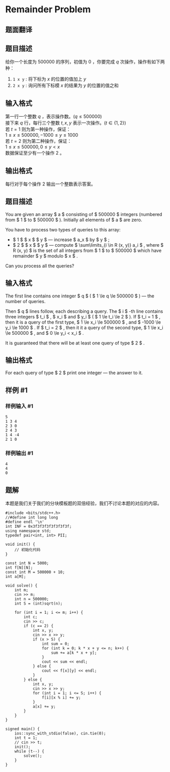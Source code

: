 # Remainder Problem

## 题面翻译

## 题目描述
给你一个长度为 $500000$ 的序列，初值为 $0$ ，你要完成 $q$ 次操作，操作有如下两种：
1. `1 x y` : 将下标为 $x$ 的位置的值加上 $y$
2. `2 x y` : 询问所有下标模 $x$ 的结果为 $y$ 的位置的值之和

## 输入格式
第一行一个整数 $q$ ，表示操作数。($q\leqslant500000$)  
接下来 $q$ 行，每行三个整数 $t,x,y$ 表示一次操作。($t\in\{1,2\}$)  
若 $t=1$ 则为第一种操作，保证：  
$1\leqslant x\leqslant500000,-1000\leqslant y\leqslant1000$  
若 $t=2$ 则为第二种操作，保证：  
$1\leqslant x\leqslant500000,0\leqslant y<x$  
数据保证至少有一个操作 $2$ 。

## 输出格式
每行对于每个操作 $2$ 输出一个整数表示答案。

## 题目描述

You are given an array $ a $ consisting of $ 500000 $ integers (numbered from $ 1 $ to $ 500000 $ ). Initially all elements of $ a $ are zero.

You have to process two types of queries to this array:

- $ 1 $ $ x $ $ y $ — increase $ a_x $ by $ y $ ;
- $ 2 $ $ x $ $ y $ — compute $ \sum\limits_{i \in R (x, y)} a_i $ , where $ R (x, y) $ is the set of all integers from $ 1 $ to $ 500000 $ which have remainder $ y $ modulo $ x $ .

Can you process all the queries?

## 输入格式

The first line contains one integer $ q $ ( $ 1 \le q \le 500000 $ ) — the number of queries.

Then $ q $ lines follow, each describing a query. The $ i $ -th line contains three integers $ t_i $ , $ x_i $ and $ y_i $ ( $ 1 \le t_i \le 2 $ ). If $ t_i = 1 $ , then it is a query of the first type, $ 1 \le x_i \le 500000 $ , and $ -1000 \le y_i \le 1000 $ . If $ t_i = 2 $ , then it it a query of the second type, $ 1 \le x_i \le 500000 $ , and $ 0 \le y_i < x_i $ .

It is guaranteed that there will be at least one query of type $ 2 $ .

## 输出格式

For each query of type $ 2 $ print one integer — the answer to it.

## 样例 #1

### 样例输入 #1

```
5
1 3 4
2 3 0
2 4 3
1 4 -4
2 1 0
```

### 样例输出 #1

```
4
4
0
```

## 题解
本题是我们关于我们的分块模板题的双倍经验，我们不讨论本题的对应的内容。

```
#include <bits/stdc++.h>
//#define int long long
#define endl '\n'
int INF = 0x3f3f3f3f3f3f3f3f;
using namespace std;
typedef pair<int, int> PII;

void init() {
    // 初始化代码
}

const int N = 5000;
int f[N][N];
const int M = 500000 + 10;
int a[M];

void solve() {
    int m;
    cin >> m;
    int n = 500000;
    int S = (int)sqrt(n);

    for (int i = 1; i <= m; i++) {
        int c;
        cin >> c;
        if (c == 2) {
            int x, y;
            cin >> x >> y;
            if (x > S) {
                int sum = 0;
                for (int k = 0; k * x + y <= n; k++) {
                    sum += a[k * x + y];
                }
                cout << sum << endl;
            } else {
                cout << f[x][y] << endl;
            }
        } else {
            int x, y;
            cin >> x >> y;
            for (int i = 1; i <= S; i++) {
                f[i][x % i] += y;
            }
            a[x] += y;
        }
    }
}

signed main() {
    ios::sync_with_stdio(false), cin.tie(0);
    int t = 1;
    // cin >> t;
    init();
    while (t--) {
        solve();
    }
}
```